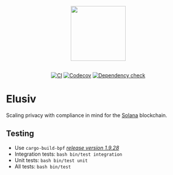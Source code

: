 <div align="center">
    <img src="https://github.com/elusiv-privacy/.github/blob/main/profile/elusiv.svg" width="150"/>
</div>

<br/>

<div align="center">

[![CI](https://github.com/elusiv-privacy/elusiv/actions/workflows/test.yaml/badge.svg)](https://github.com/elusiv-privacy/elusiv/actions/workflows/test.yaml)
[![Codecov](https://codecov.io/gh/elusiv-privacy/elusiv/branch/master/graph/badge.svg?token=E6EBAGCE0M)](https://codecov.io/gh/elusiv-privacy/elusiv)
[![Dependency check](https://github.com/elusiv-privacy/elusiv/actions/workflows/audit.yaml/badge.svg)](https://github.com/elusiv-privacy/elusiv/actions/workflows/audit.yaml)

</div>

# Elusiv
Scaling privacy with compliance in mind for the [Solana](https://github.com/solana-labs/solana) blockchain.

## Testing
- Use `cargo-build-bpf` [_release version 1.9.28_](https://github.com/solana-labs/solana/releases/tag/v1.9.28)
- Integration tests: `bash bin/test integration`
- Unit tests: `bash bin/test unit`
- All tests: `bash bin/test`